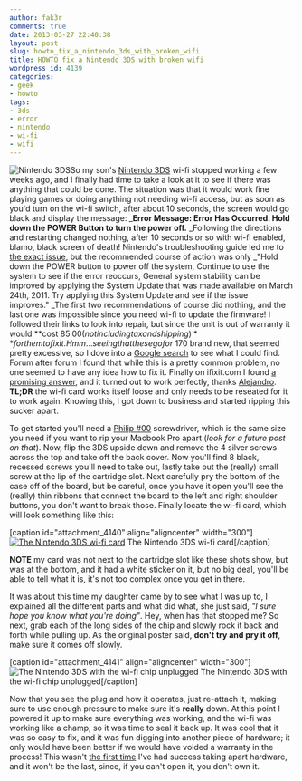 ```yaml
---
author: fak3r
comments: true
date: 2013-03-27 22:40:38
layout: post
slug: howto_fix_a_nintendo_3ds_with_broken_wifi
title: HOWTO fix a Nintendo 3DS with broken wifi
wordpress_id: 4139
categories:
- geek
- howto
tags:
- 3ds
- error
- nintendo
- wi-fi
- wifi
---
```


![Nintendo 3DS](https://fak3r.com/assets/1248580_flame_red_n3ds_final-300x256.jpg)So my son's [Nintendo 3DS](https://www.nintendo.com/3ds) wi-fi stopped working a few weeks ago, and I finally had time to take a look at it to see if there was anything that could be done. The situation was that it would work fine playing games or doing anything not needing wi-fi access, but as soon as you'd turn on the wi-fi switch, after about 10 seconds, the screen would go black and display the message: _**Error Message: Error Has Occurred. Hold down the POWER Button to turn the power off.** _Following the directions and restarting changed nothing, after 10 seconds or so with wi-fi enabled, blamo, black screen of death! Nintendo's troubleshooting guide led me to [the exact issue](https://www.nintendo.com/consumer/systems/3ds/en_na/ts_system.jsp), but the recommended course of action was only _"Hold down the POWER button to power off the system, Continue to use the system to see if the error reoccurs, General system stability can be improved by applying the System Update that was made available on March 24th, 2011. Try applying this System Update and see if the issue improves." _The first two recommendations of course did nothing, and the last one was impossible since you need wi-fi to update the firmware! I followed their links to look into repair, but since the unit is out of warranty it would **cost $85.00 (not including tax and shipping)** for them to fix it. Hmm... seeing that these go for ~170$ brand new, that seemed pretty excessive, so I dove into a [Google search](https://encrypted.google.com/#hl=en&output=search&sclient=psy-ab&q=An+Error+Has+Occurred.+Hold+Down+the+POWER+Button) to see what I could find. Forum after forum I found that while this is a pretty common problem, no one seemed to have any idea how to fix it. Finally on ifixit.com I found [a promising answer](http://www.ifixit.com/Answers/View/75518/How+do+I+fix+my+3DS+Error+Problem#answer118768), and it turned out to work perfectly, thanks [Alejandro](http://www.ifixit.com/User/583708/Alejandro). **TL;DR** the wi-fi card works itself loose and only needs to be reseated for it to work again. Knowing this, I got down to business and started ripping this sucker apart.

<!-- more -->

To get started you'll need a [Philip #00](http://www.ifixit.com/Tools/Phillips-00-Screwdriver/IF145-006) screwdriver, which is the same size you need if you want to rip your Macbook Pro apart (_look for a future post on that_). Now, flip the 3DS upside down and remove the 4 silver screws across the top and take off the back cover. Now you'll find 8 black, recessed screws you'll need to take out, lastly take out the (really) small screw at the lip of the cartridge slot. Next carefully pry the bottom of the case off of the board, but be careful, once you have it open you'll see the (really) thin ribbons that connect the board to the left and right shoulder buttons, you don't want to break those. Finally locate the wi-fi card, which will look something like this:

[caption id="attachment_4140" align="aligncenter" width="300"][![The Nintendo 3DS wi-fi card](https://fak3r.com/assets/231194-1-300x219.jpg)](https://fak3r.com/assets/231194-1.jpg) The Nintendo 3DS wi-fi card[/caption]

**NOTE** my card was not next to the cartridge slot like these shots show, but was at the bottom, and it had a white sticker on it, but no big deal, you'll be able to tell what it is, it's not too complex once you get in there.

It was about this time my daughter came by to see what I was up to, I explained all the different parts and what did what, she just said, _"I sure hope you know what you're doing"_. Hey, when has that stopped me? So next, grab each of the long sides of the chip and slowly rock it back and forth while pulling up. As the original poster said, **don't try and pry it off**, make sure it comes off slowly.

[caption id="attachment_4141" align="aligncenter" width="300"]![The Nintendo 3DS with the wi-fi chip unplugged](https://fak3r.com/assets/231421-2-300x220.jpg) The Nintendo 3DS with the wi-fi chip unplugged[/caption]

Now that you see the plug and how it operates, just re-attach it, making sure to use enough pressure to make sure it's **really** down. At this point I powered it up to make sure everything was working, and the wi-fi was working like a champ, so it was time to seal it back up. It was cool that it was so easy to fix, and it was fun digging into another piece of hardware; it only would have been better if we would have voided a warranty in the process! This wasn't [the first time](http://fak3r.com/2007/05/29/howto-fix-a-g3-ibook-with-a-bad-logic-board-for-26-cents/) I've had success taking apart hardware, and it won't be the last, since, if you can't open it, you don't own it.
